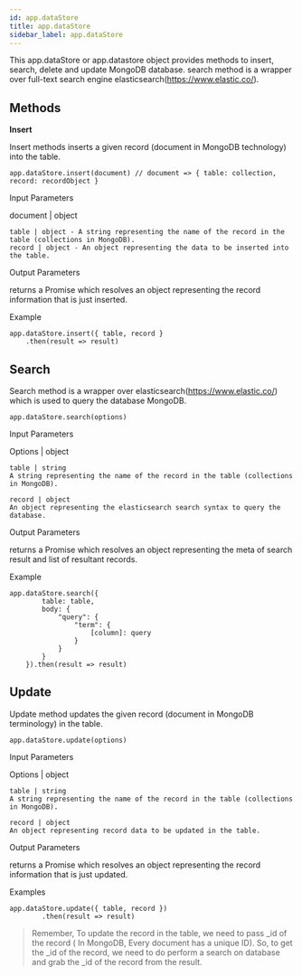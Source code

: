 ```yaml
---
id: app.dataStore
title: app.dataStore 
sidebar_label: app.dataStore
---
```


This app.dataStore or app.datastore  object provides methods to insert, search, delete and update MongoDB database. search method is a wrapper over full-text search engine elasticsearch(https://www.elastic.co/).

## Methods

**Insert**

Insert methods inserts a given record (document in MongoDB technology) into the table.

```
app.dataStore.insert(document) // document => { table: collection, record: recordObject }
```

Input Parameters

document | object 

    table | object - A string representing the name of the record in the table (collections in MongoDB).
    record | object - An object representing the data to be inserted into the table.


Output Parameters

returns a Promise which resolves an object representing the record information that is just inserted.

Example
```
app.dataStore.insert({ table, record }
    .then(result => result)
```

## Search

Search method is a wrapper over elasticsearch(https://www.elastic.co/) which is used to query the database MongoDB.

```
app.dataStore.search(options)
```
Input Parameters

Options | object 
 
    table | string
    A string representing the name of the record in the table (collections in MongoDB).

    record | object
    An object representing the elasticsearch search syntax to query the database.

Output Parameters

returns a Promise which resolves an object representing the meta of search result and list of resultant records.


Example
```
app.dataStore.search({
        table: table,
        body: {
            "query": {
                "term": {
                    [column]: query
                }
            }
        }
    }).then(result => result)
```

## Update

Update method updates the given record (document in MongoDB terminology)  in the table.

```
app.dataStore.update(options)
```

Input Parameters

Options | object 
 
    table | string
    A string representing the name of the record in the table (collections in MongoDB).

    record | object
    An object representing record data to be updated in the table.

Output Parameters

returns a Promise which resolves an object representing the record information that is just updated.

Examples
```
app.dataStore.update({ table, record })
        .then(result => result)

```

> Remember, To update the record in the table, we need to pass  _id of the record ( In MongoDB, Every document has a unique ID). So, to get the _id of the record, we need to do perform a search on database and grab the _id of the record from the result. 

